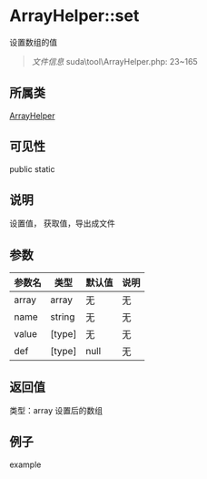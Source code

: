 # ArrayHelper::set
设置数组的值
> *文件信息* suda\tool\ArrayHelper.php: 23~165
## 所属类 

[ArrayHelper](../ArrayHelper.md)

## 可见性

  public  static
## 说明


设置值， 获取值，导出成文件

## 参数

| 参数名 | 类型 | 默认值 | 说明 |
|--------|-----|-------|-------|
| array |  array | 无 | 无 |
| name |  string | 无 | 无 |
| value |  [type] | 无 | 无 |
| def |  [type] | null | 无 |

## 返回值
类型：array
 设置后的数组

## 例子

example